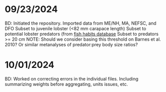 
# 09/23/2024

BD: Initiated the repository. 
    Imported data from ME/NH, MA, NEFSC, and DFO
    Subset to juvenile lobster (<82 mm carapace length)
    Subset to potential lobster predators (from [fish habits database](https://fwdp.shinyapps.io/tm2020/)
    Subset to predators >= 20 cm
        NOTE: Should we consider basing this threshold on Barnes et al. 2010? Or similar metanalyses of predator:prey body size ratios? 
        
        
# 10/01/2024
BD: Worked on correcting errors in the individual files. Including summarizing weights before aggregating, units issues, etc. 

